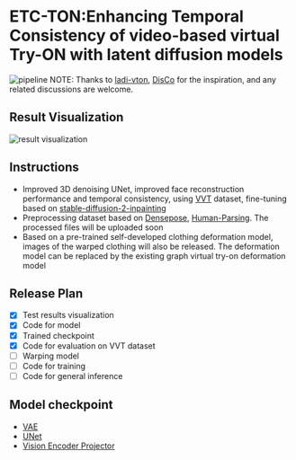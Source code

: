# ETC-TON:Enhancing Temporal Consistency of video-based virtual Try-ON with latent diffusion models

![pipeline](assets/Pipeline.png)
NOTE: Thanks to [ladi-vton](https://github.com/miccunifi/ladi-vton), [DisCo](https://github.com/Wangt-CN/DisCo) for the inspiration, and any related discussions are welcome.

## Result Visualization
![result visualization](assets/visualization.gif)


## Instructions
- Improved 3D denoising UNet, improved face reconstruction performance and temporal consistency, using [VVT](https://competitions.codalab.org/competitions/23472) dataset, fine-tuning based on [stable-diffusion-2-inpainting](https://huggingface.co/stabilityai/stable-diffusion-2-inpainting)
- Preprocessing dataset based on [Densepose](https://github.com/facebookresearch/detectron2/tree/main/projects/DensePose), [Human-Parsing](https://github.com/GoGoDuck912/Self-Correction-Human-Parsing). The processed files will be uploaded soon
- Based on a pre-trained self-developed clothing deformation model, images of the warped clothing will also be released. The deformation model can be replaced by the existing graph virtual try-on deformation model

## Release Plan
- [x] Test results visualization
- [x] Code for model
- [x] Trained checkpoint
- [x] Code for evaluation on VVT dataset
- [ ] Warping model
- [ ] Code for training
- [ ] Code for general inference

## Model checkpoint
- [VAE](https://drive.google.com/file/d/1AFEIZAtiSvwbdcJxuBAxLfxexY104tpQ/view?usp=drive_link)
- [UNet](https://drive.google.com/file/d/1-q8B2pe9sWEst4859paJjJyXuPmyh03y/view?usp=drive_link)
- [Vision Encoder Projector](https://drive.google.com/file/d/1lC7XyK9DJw7gt6-66BK1cgv_dX5Pb0-z/view?usp=drive_link)

